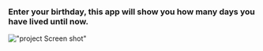 ### Enter your birthday, this app will show you how many days you have lived until now.
!["project Screen shot"](screenshot.png)